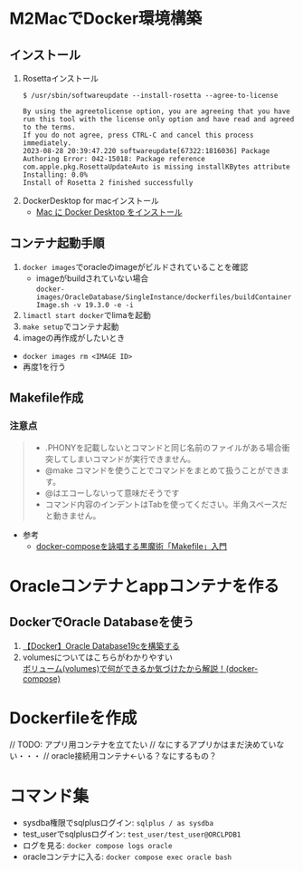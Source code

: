 # M2MacでDocker環境構築

## インストール
1. Rosettaインストール
    ```
    $ /usr/sbin/softwareupdate --install-rosetta --agree-to-license

    By using the agreetolicense option, you are agreeing that you have run this tool with the license only option and have read and agreed to the terms.
    If you do not agree, press CTRL-C and cancel this process immediately.
    2023-08-28 20:39:47.220 softwareupdate[67322:1816036] Package Authoring Error: 042-15018: Package reference com.apple.pkg.RosettaUpdateAuto is missing installKBytes attribute
    Installing: 0.0%
    Install of Rosetta 2 finished successfully
    ```
2. DockerDesktop for macインストール
   - [Mac に Docker Desktop をインストール](https://docs.docker.jp/desktop/install/mac-install.html#mac-docker-desktop)

## コンテナ起動手順
1. `docker images`でoracleのimageがビルドされていることを確認
   - imageがbuildされていない場合  
  `docker-images/OracleDatabase/SingleInstance/dockerfiles/buildContainerImage.sh -v 19.3.0 -e -i`
1. `limactl start docker`でlimaを起動
2. `make setup`でコンテナ起動
3. imageの再作成がしたいとき
  - `docker images rm <IMAGE ID>`
  - 再度1を行う

## Makefile作成
### 注意点
> - .PHONYを記載しないとコマンドと同じ名前のファイルがある場合衝突してしまいコマンドが実行できません。  
> - @make コマンドを使うことでコマンドをまとめて扱うことができます。  
> - @はエコーしないって意味だそうです  
> - コマンド内容のインデントはTabを使ってください。半角スペースだと動きません。

- 参考
  - [docker-composeを詠唱する黒魔術「Makefile」入門](https://qiita.com/sun33/items/d728bc9ec27129b53e17)

# Oracleコンテナとappコンテナを作る
## DockerでOracle Databaseを使う
1. [【Docker】Oracle Database19cを構築する](https://test_user.com/2022/10/01/oracle-database19c%E3%82%92docker%E3%81%A7%E6%A7%8B%E7%AF%89/)  
2. volumesについてはこちらがわかりやすい  
  [ボリューム(volumes)で何ができるか気づけたから解説！(docker-compose)](https://qiita.com/Hirochon/items/121f172fbbae8c8ad749)

# Dockerfileを作成
// TODO: アプリ用コンテナを立てたい
// なにするアプリかはまだ決めていない・・・
// oracle接続用コンテナ←いる？なにするもの？

# コマンド集
- sysdba権限でsqlplusログイン: `sqlplus / as sysdba`
- test_userでsqlplusログイン: `test_user/test_user@ORCLPDB1`
- ログを見る: `docker compose logs oracle`
- oracleコンテナに入る: `docker compose exec oracle bash`